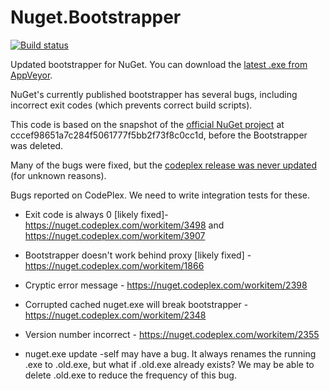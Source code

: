 # Nuget.Bootstrapper

[![Build status](https://ci.appveyor.com/api/projects/status/sd0yxwm05ebj8d27?svg=true)](https://ci.appveyor.com/project/imazen/nuget-bootstrapper)

Updated bootstrapper for NuGet. You can download the [latest .exe from AppVeyor](https://ci.appveyor.com/project/imazen/nuget-bootstrapper/build/artifacts).

NuGet's currently published bootstrapper has several bugs, including incorrect exit codes (which prevents correct build scripts).

This code is based on the snapshot of the [official NuGet project](https://nuget.codeplex.com/) at cccef98651a7c284f5061777f5bb2f73f8c0cc1d, before the Bootstrapper was deleted.

Many of the bugs were fixed, but the [codeplex release was never updated](https://nuget.codeplex.com/releases/view/58939) (for unknown reasons).


Bugs reported on CodePlex. We need to write integration tests for these.

* Exit code is always 0 [likely fixed]- https://nuget.codeplex.com/workitem/3498 and https://nuget.codeplex.com/workitem/3907
* Bootstrapper doesn't work behind proxy [likely fixed] - https://nuget.codeplex.com/workitem/1866
* Cryptic error message - https://nuget.codeplex.com/workitem/2398
* Corrupted cached nuget.exe will break bootstrapper - https://nuget.codeplex.com/workitem/2348
* Version number incorrect - https://nuget.codeplex.com/workitem/2355

* nuget.exe update -self may have a bug. It always renames the running .exe to .old.exe, but what if .old.exe already exists? We may be able to delete .old.exe to reduce the frequency of this bug.
